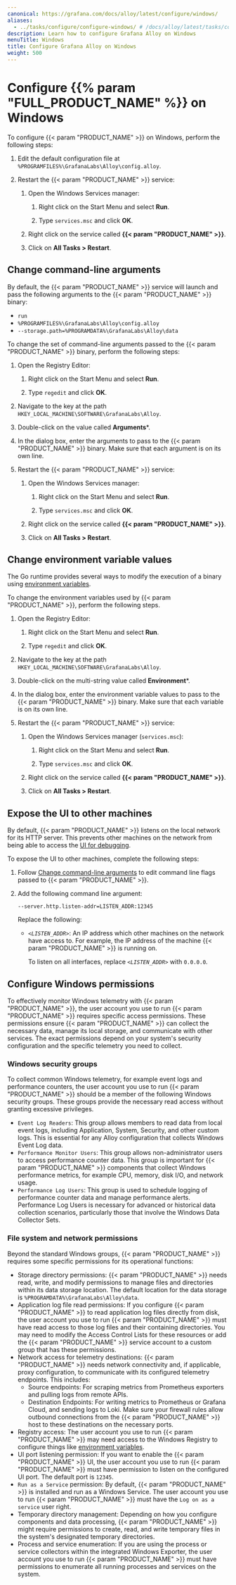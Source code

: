 ```yaml
---
canonical: https://grafana.com/docs/alloy/latest/configure/windows/
aliases:
  - ../tasks/configure/configure-windows/ # /docs/alloy/latest/tasks/configure/configure-windows/
description: Learn how to configure Grafana Alloy on Windows
menuTitle: Windows
title: Configure Grafana Alloy on Windows
weight: 500
---
```


# Configure {{% param "FULL_PRODUCT_NAME" %}} on Windows

To configure {{< param "PRODUCT_NAME" >}} on Windows, perform the following steps:

1. Edit the default configuration file at `%PROGRAMFILES%\GrafanaLabs\Alloy\config.alloy`.

1. Restart the {{< param "PRODUCT_NAME" >}} service:

   1. Open the Windows Services manager:

      1. Right click on the Start Menu and select **Run**.

      1. Type `services.msc` and click **OK**.

   1. Right click on the service called **{{< param "PRODUCT_NAME" >}}**.

   1. Click on **All Tasks > Restart**.

## Change command-line arguments

By default, the {{< param "PRODUCT_NAME" >}} service will launch and pass the following arguments to the {{< param "PRODUCT_NAME" >}} binary:

* `run`
* `%PROGRAMFILES%\GrafanaLabs\Alloy\config.alloy`
* `--storage.path=%PROGRAMDATA%\GrafanaLabs\Alloy\data`

To change the set of command-line arguments passed to the {{< param "PRODUCT_NAME" >}} binary, perform the following steps:

1. Open the Registry Editor:

   1. Right click on the Start Menu and select **Run**.

   1. Type `regedit` and click **OK**.

1. Navigate to the key at the path `HKEY_LOCAL_MACHINE\SOFTWARE\GrafanaLabs\Alloy`.

1. Double-click on the value called **Arguments***.

1. In the dialog box, enter the arguments to pass to the {{< param "PRODUCT_NAME" >}} binary.
   Make sure that each argument is on its own line.

1. Restart the {{< param "PRODUCT_NAME" >}} service:

   1. Open the Windows Services manager:

      1. Right click on the Start Menu and select **Run**.

      1. Type `services.msc` and click **OK**.

   1. Right click on the service called **{{< param "PRODUCT_NAME" >}}**.

   1. Click on **All Tasks > Restart**.

## Change environment variable values

The Go runtime provides several ways to modify the execution of a binary using [environment variables][environment].

To change the environment variables used by {{< param "PRODUCT_NAME" >}}, perform the following steps.

1. Open the Registry Editor:

   1. Right click on the Start Menu and select **Run**.

   1. Type `regedit` and click **OK**.

1. Navigate to the key at the path `HKEY_LOCAL_MACHINE\SOFTWARE\GrafanaLabs\Alloy`.

1. Double-click on the multi-string value called **Environment***.

1. In the dialog box, enter the environment variable values to pass to the {{< param "PRODUCT_NAME" >}} binary.
   Make sure that each variable is on its own line.

1. Restart the {{< param "PRODUCT_NAME" >}} service:

   1. Open the Windows Services manager (`services.msc`):

      1. Right click on the Start Menu and select **Run**.

      1. Type `services.msc` and click **OK**.

   1. Right click on the service called **{{< param "PRODUCT_NAME" >}}**.

   1. Click on **All Tasks > Restart**.

## Expose the UI to other machines

By default, {{< param "PRODUCT_NAME" >}} listens on the local network for its HTTP
server. This prevents other machines on the network from being able to access
the [UI for debugging][UI].

To expose the UI to other machines, complete the following steps:

1. Follow [Change command-line arguments](#change-command-line-arguments) to edit command line flags passed to {{< param "PRODUCT_NAME" >}}.

1. Add the following command line argument:

   ```shell
   --server.http.listen-addr=LISTEN_ADDR:12345
   ```

   Replace the following:

   * _`<LISTEN_ADDR>`_: An IP address which other machines on the network have access to.
     For example, the IP address of the machine {{< param "PRODUCT_NAME" >}} is running on.

     To listen on all interfaces, replace _`<LISTEN_ADDR>`_ with `0.0.0.0`.

## Configure Windows permissions

To effectively monitor Windows telemetry with {{< param "PRODUCT_NAME" >}}, the user account you use to run {{< param "PRODUCT_NAME" >}} requires specific access permissions.
These permissions ensure {{< param "PRODUCT_NAME" >}} can collect the necessary data, manage its local storage, and communicate with other services.
The exact permissions depend on your system's security configuration and the specific telemetry you need to collect.

### Windows security groups

To collect common Windows telemetry, for example event logs and performance counters, the user account you use to run {{< param "PRODUCT_NAME" >}} should be a member of the following Windows security groups.
These groups provide the necessary read access without granting excessive privileges.

* `Event Log Readers`: This group allows members to read data from local event logs, including Application, System, Security, and other custom logs.
  This is essential for any Alloy configuration that collects Windows Event Log data.
* `Performance Monitor Users`: This group allows non-administrator users to access performance counter data.
  This group is important for {{< param "PRODUCT_NAME" >}} components that collect Windows performance metrics, for example CPU, memory, disk I/O, and network usage.
* `Performance Log Users`: This group is used to schedule logging of performance counter data and manage performance alerts.
   Performance Log Users is necessary for advanced or historical data collection scenarios, particularly those that involve the Windows Data Collector Sets.

### File system and network permissions

Beyond the standard Windows groups, {{< param "PRODUCT_NAME" >}} requires some specific permissions for its operational functions:

* Storage directory permissions: {{< param "PRODUCT_NAME" >}} needs read, write, and modify permissions to manage files and directories within its data storage location.
  The default location for the data storage is `%PROGRAMDATA%\GrafanaLabs\Alloy\data`.
* Application log file read permissions: If you configure {{< param "PRODUCT_NAME" >}} to read application log files directly from disk, the user account you use to run {{< param "PRODUCT_NAME" >}} must have read access to those log files and their containing directories.
  You may need to modify the Access Control Lists for these resources or add the {{< param "PRODUCT_NAME" >}} service account to a custom group that has these permissions.
* Network access for telemetry destinations: {{< param "PRODUCT_NAME" >}} needs network connectivity and, if applicable, proxy configuration, to communicate with its configured telemetry endpoints.
  This includes:
  * Source endpoints: For scraping metrics from Prometheus exporters and pulling logs from remote APIs.
  * Destination Endpoints: For writing metrics to Prometheus or Grafana Cloud, and sending logs to Loki.
  Make sure your firewall rules allow outbound connections from the {{< param "PRODUCT_NAME" >}} host to these destinations on the necessary ports.
* Registry access: The user account you use to run {{< param "PRODUCT_NAME" >}} may need access to the Windows Registry to configure things like [environment variables](https://grafana.com/docs/alloy/latest/configure/windows/#change-environment-variable-values).
* UI port listening permission: If you want to enable the {{< param "PRODUCT_NAME" >}} UI, the user account you use to run {{< param "PRODUCT_NAME" >}} must have permission to listen on the configured UI port.
  The default port is `12345`.
* `Run as a Service` permission: By default, {{< param "PRODUCT_NAME" >}} is installed and run as a Windows Service.
  The user account you use to run {{< param "PRODUCT_NAME" >}} must have the `Log on as a service` user right.
* Temporary directory management: Depending on how you configure components and data processing, {{< param "PRODUCT_NAME" >}} might require permissions to create, read, and write temporary files in the system's designated temporary directories.
* Process and service enumeration: If you are using the process or service collectors within the integrated Windows Exporter, the user account you use to run {{< param "PRODUCT_NAME" >}} must have permissions to enumerate all running processes and services on the system.

[UI]: ../../troubleshoot/debug/#alloy-ui
[environment]: ../../reference/cli/environment-variables/
